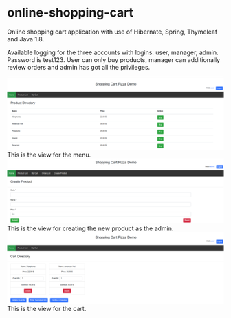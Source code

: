 # online-shopping-cart
Online shopping cart application with use of Hibernate, Spring, Thymeleaf and Java 1.8.

Available logging for the three accounts with logins: user, manager, admin. Password is test123. User can only buy products, manager can additionally review orders and admin has got all the privileges.

![Alt text](img/1.png?raw=true)
This is the view for the menu.
![Alt text](img/2.png?raw=true)
This is the view for creating the new product as the admin.
![Alt text](img/3.png?raw=true)
This is the view for the cart.
